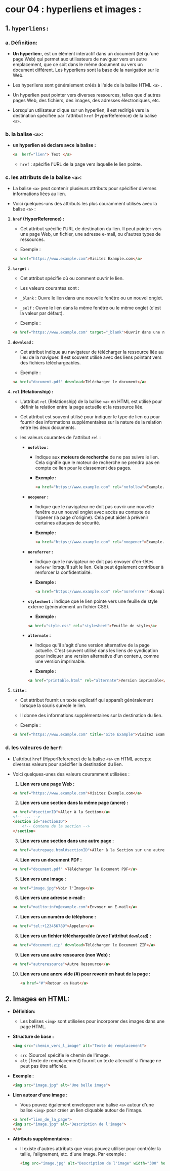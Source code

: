 # cour 04 : **hyperliens et images :**


## 1. **``hyperliens:``**

### a. **Définition:**

- **Un hyperlien:**, est un élément interactif dans un document  (tel qu'une page Web) qui permet aux utilisateurs de naviguer vers un autre emplacement, que ce soit dans le même document ou vers un document différent. Les hyperliens sont la base de la navigation sur le Web.

- Les hyperliens sont généralement créés à l'aide de la balise HTML `<a>` . 
    

- Un hyperlien peut pointer vers diverses ressources, telles que d'autres pages Web, des fichiers, des images, des adresses électroniques, etc. 
    


- Lorsqu'un utilisateur clique sur un hyperlien, il est redirigé vers la destination spécifiée par l'attribut `href` (HyperReference) de la balise `<a>`.


### b.  **la balise ``<a>``:**


- **un hyperlien sé declare avce la balise :**

    ```html
    <a  herf="lien"> Text </a>
    ```
        
    - `href` : spécifie l'URL de la page vers laquelle le lien pointe.



### c. **les attributs de la balise  ``<a>``:**


- La balise `<a>` peut contenir plusieurs attributs pour spécifier diverses informations liées au lien. 


- Voici quelques-uns des attributs les plus couramment utilisés avec la balise `<a>` :

1. **`href` (HyperReference) :** 
    
    - Cet attribut spécifie l'URL de destination du lien. Il peut pointer vers une page Web, un fichier, une adresse e-mail, ou d'autres types de ressources.

   - Exemple :
    ```html
    <a href="https://www.example.com">Visitez Example.com</a>
    ```

2. **`target` :** 
    
    -  Cet attribut spécifie où ou comment ouvrir le lien. 
    
    - Les valeurs courantes sont :
    - `_blank` : Ouvre le lien dans une nouvelle fenêtre ou un nouvel onglet.
    - `_self` : Ouvre le lien dans la même fenêtre ou le même onglet (c'est la valeur par défaut).

   - Exemple :
    ```html
    <a href="https://www.example.com" target="_blank">Ouvrir dans une nouvelle fenêtre</a>
    ```

3. **`download` :** 
    
    - Cet attribut indique au navigateur de télécharger la ressource liée au lieu de la naviguer. Il est souvent utilisé avec des liens pointant vers des fichiers téléchargeables.

   - Exemple :
    ```html
    <a href="document.pdf" download>Télécharger le document</a>
   ```

4. **`rel` (Relationship) :** 
    

    - L'attribut `rel` (Relationship) de la balise `<a>` en HTML est utilisé pour définir la relation entre la page actuelle et la ressource liée. 
    
    - Cet attribut est souvent utilisé pour indiquer le type de lien ou pour fournir des informations supplémentaires sur la nature de la relation entre les deux documents.

    
    - les valeurs courantes de l'attribut `rel` :

        - **`nofollow` :** 
            
            - Indique aux **moteurs de recherche** de ne pas suivre le lien. Cela signifie que le moteur de recherche ne prendra pas en compte ce lien pour le classement des pages.

            - **Exemple :**
                ```html
                <a href="https://www.example.com" rel="nofollow">Example.com</a>
                ```

        - **`noopener` :** 
            
            - Indique que le navigateur ne doit pas ouvrir une nouvelle fenêtre ou un nouvel onglet avec accès au contexte de l'opener (la page d'origine). Cela peut aider à prévenir certaines attaques de sécurité.

            
            - **Exemple :**
                
                ```html
                <a href="https://www.example.com" rel="noopener">Example.com</a>
                ```

        - **`noreferrer` :** 
            
            - Indique que le navigateur ne doit pas envoyer d'en-têtes `Referer` lorsqu'il suit le lien. Cela peut également contribuer à renforcer la confidentialité.

            
            - **Exemple :**

                ```html
                <a href="https://www.example.com" rel="noreferrer">Example.com</a>
                ```

        - **`stylesheet` :** Indique que le lien pointe vers une feuille de style externe (généralement un fichier CSS).

            - **Exemple :**
            ```html
            <a href="style.css" rel="stylesheet">Feuille de style</a>
            ```

        - **`alternate` :** 
            
            - Indique qu'il s'agit d'une version alternative de la page actuelle. C'est souvent utilisé dans les liens de syndication pour indiquer une version alternative d'un contenu, comme une version imprimable.

            - **Exemple :**
            ```html
            <a href="printable.html" rel="alternate">Version imprimable</a>
            ```




5. **`title` :** 
    
    - Cet attribut fournit un texte explicatif qui apparaît généralement lorsque la souris survole le lien. 
    
    - Il donne des informations supplémentaires sur la destination du lien.

   - Exemple :
    ```html
    <a href="https://www.example.com" title="Site Example">Visitez Example.com</a>
    ```



### d. **les valeures de `herf`:**


- L'attribut `href` (HyperReference) de la balise `<a>` en HTML accepte diverses valeurs pour spécifier la destination du lien. 


- Voici quelques-unes des valeurs couramment utilisées :

    1. **Lien vers une page Web :**
    ```html
    <a href="https://www.example.com">Visitez Example.com</a>
    ```

    2. **Lien vers une section dans la même page (ancre) :**
    ```html
    <a href="#sectionID">Aller à la Section</a>
    <!-- ... -->
    <section id="sectionID">
        <!-- Contenu de la section -->
    </section>
    ```

    3. **Lien vers une section dans une autre page :**
    ```html
    <a href="autrepage.html#sectionID">Aller à la Section sur une autre page</a>
    ```

    4. **Lien vers un document PDF :**
    ```html
    <a href="document.pdf" >Télécharger le Document PDF</a>
    ```

    5. **Lien vers une image :**
    ```html
    <a href="image.jpg">Voir l'Image</a>
    ```

    6. **Lien vers une adresse e-mail :**
    ```html
    <a href="mailto:info@example.com">Envoyer un E-mail</a>
    ```

    7. **Lien vers un numéro de téléphone :**
    ```html
    <a href="tel:+123456789">Appeler</a>
    ```

    8. **Lien vers un fichier téléchargeable (avec l'attribut `download`) :**
    ```html
    <a href="document.zip" download>Télécharger le Document ZIP</a>
    ```

    9. **Lien vers une autre ressource (non Web) :**
    ```html
    <a href="autreresource">Autre Ressource</a>
    ```

    10. **Lien vers une ancre vide (#) pour revenir en haut de la page :**
        ```html
        <a href="#">Retour en Haut</a>
        ```


## 2. **Images en HTML:**



- **Définition:**   
    - Les balises `<img>` sont utilisées pour incorporer des images dans une page HTML. 

- **Structure de base :**

    ```html
    <img src="chemin_vers_l_image" alt="Texte de remplacement">
    ```

    - `src` (Source) spécifie le chemin de l'image.
    - `alt` (Texte de remplacement) fournit un texte alternatif si l'image ne peut pas être affichée.

- **Exemple :**

    ```html
    <img src="image.jpg" alt="Une belle image">
    ```


- **Lien autour d'une image :**

    - Vous pouvez également envelopper une balise `<a>` autour d'une balise `<img>` pour créer un lien cliquable autour de l'image.

    ```html
    <a href="lien_de_la_page">
    <img src="image.jpg" alt="Description de l'image">
    </a>
    ```

- **Attributs supplémentaires :**

    - Il existe d'autres attributs que vous pouvez utiliser pour contrôler la taille, l'alignement, etc. d'une image. Par exemple :

        ```html
        <img src="image.jpg" alt="Description de l'image" width="300" height="200" style="border: 1px solid #000;">
        ```



